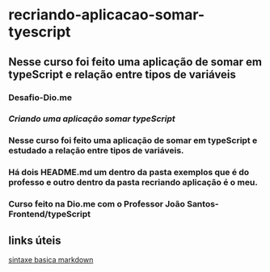 # recriando-aplicacao-somar-tyescript

## Nesse curso foi feito uma aplicação de somar em typeScript e relação entre tipos de variáveis


### Desafio-Dio.me

### _Criando uma aplicação somar typeScript_


###  Nesse curso foi feito uma aplicação de somar em typeScript e estudado a relação entre tipos de variáveis.

### Há dois HEADME.md um dentro da pasta exemplos que é do professo e outro dentro da pasta recriando aplicação é o  meu.



### Curso feito na Dio.me com o Professor João Santos- Frontend/typeScript


## links úteis

[sintaxe basica markdown](https://www.dio.me/)

